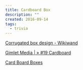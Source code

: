 ```yaml
---
title: Cardboard Box
description: ""
created: 2016-09-14
tags:
  - trivia
---
```


[Corrugated box design - Wikiwand](https://www.wikiwand.com/en/Corrugated_box_design)

[Gimlet Media | » #19 Cardboard](https://gimletmedia.com/episode/19-cardboard/)

[Card Board Boxes](http://www.packbox.in/cardboard-box.html)
